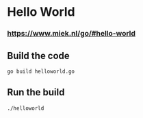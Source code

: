 # Hello World
### https://www.miek.nl/go/#hello-world

## Build the code
```
go build helloworld.go
```

## Run the build
```
./helloworld
```